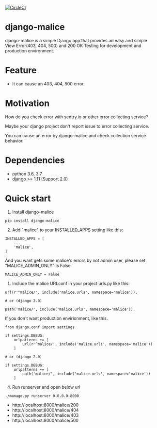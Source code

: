 [![CircleCI](https://circleci.com/gh/salexkidd/django-malice.svg?style=svg)](https://circleci.com/gh/salexkidd/django-malice)

# django-malice

django-malice is a simple Django app that provides an easy and simple View Error(403, 404, 500) and 200 OK Testing for development and production environment.

# Feature
- It can cause an 403, 404, 500 error.

# Motivation

How do you check error with sentry.io or other error collecting service?

Maybe your django project don't report issue to error collecting service.

You can cause an error by django-malice and check collection service behavior.

# Dependencies
- python 3.6, 3.7
- django >= 1.11 (Support 2.0)

# Quick start

1. Install django-malice

```
pip install django-malice
```

2. Add "malice" to your INSTALLED_APPS setting like this:

```
INSTALLED_APPS = [
    ...
    'malice',
]
```

And you want gets some malice's errors by not admin user, please set "MALICE_ADMIN_ONLY" is False

```
MALICE_ADMIN_ONLY = False
```


1. Include the malice URLconf in your project urls.py like this:

```
url(r'^malice/', include('malice.urls', namespace='malice')),

# or (django 2.0)

path('malice/', include('malice.urls', namespace='malice')),

```

If you don't want production envirionment, like this.

```
from django.conf import settings

if settings.DEBUG:
    urlpatterns += [
        url(r'^malice/', include('malice.urls', namespace='malice'))
    ]

# or (django 2.0)

if settings.DEBUG:
    urlpatterns += [
        path('malice/', include('malice.urls', namespace='malice'))
    ]

```

4. Run runserver and open below url

```
./manage.py runserver 0.0.0.0:8000
```

-  http://localhost:8000/malice/200
-  http://localhost:8000/malice/404
-  http://localhost:8000/malice/403
-  http://localhost:8000/malice/500

